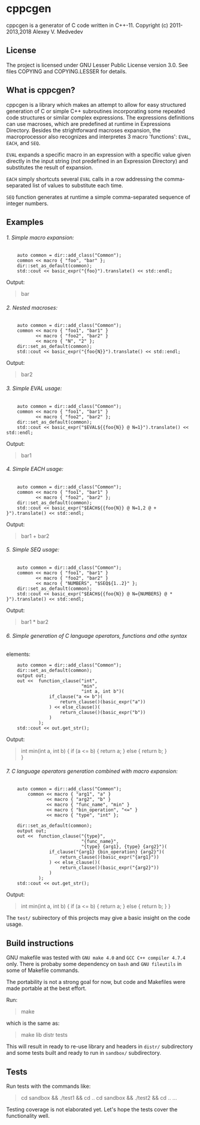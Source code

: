 # cppcgen

cppcgen is a generator of C code written in C++-11.
Copyright (c) 2011-2013,2018 Alexey V. Medvedev

## License
The project is licensed under GNU Lesser Public License version 3.0.
See files COPYING and COPYING.LESSER for details.

## What is cppcgen?
cppcgen is a library which makes an attempt to allow for easy structured 
generation of C or simple C++ subroutines incorporating some repeated code 
structures or similar complex expressions. The expressions definitions 
can use macroses, which are predefined at runtime in Expressions Directory. 
Besides the strightforward macroses expansion, the macroprocessor also
recognizes and interpretes 3 macro 'functions': `EVAL`, `EACH`, and `SEQ`.

`EVAL` expands a specific macro in an expression with a specific value 
given directly in the input string (not predefined in an Expression
Directory) and substitutes the result of expansion.

`EACH` simply shortcuts several `EVAL` calls in a row addressing the
comma-separated list of values to substitute each time.

`SEQ` function generates at runtime a simple comma-separated sequence 
of integer numbers.

## Examples

###### 1. Simple macro expansion:
```
    auto common = dir::add_class("Common");
    common << macro { "foo", "bar" };
    dir::set_as_default(common);
    std::cout << basic_expr("{foo}").translate() << std::endl;
```
Output:

> bar


###### 2. Nested macroses:
```
    auto common = dir::add_class("Common");
    common << macro { "foo1", "bar1" }
           << macro { "foo2", "bar2" }
           << macro { "N", "2" };
    dir::set_as_default(common);
    std::cout << basic_expr("{foo{N}}").translate() << std::endl;
```
Output:

> bar2


###### 3. Simple EVAL usage:
```
    auto common = dir::add_class("Common");
    common << macro { "foo1", "bar1" }
           << macro { "foo2", "bar2" };
    dir::set_as_default(common);
    std::cout << basic_expr("$EVAL${{foo{N}} @ N=1}").translate() << std::endl;
```
Output:

> bar1


###### 4. Simple EACH usage:
```
    auto common = dir::add_class("Common");
    common << macro { "foo1", "bar1" }
           << macro { "foo2", "bar2" };
    dir::set_as_default(common);
    std::cout << basic_expr("$EACH${{foo{N}} @ N=1,2 @ + }").translate() << std::endl;
```
Output:

> bar1 + bar2


###### 5. Simple SEQ usage:
```
    auto common = dir::add_class("Common");
    common << macro { "foo1", "bar1" }
           << macro { "foo2", "bar2" }
           << macro { "NUMBERS", "$SEQ${1..2}" };
    dir::set_as_default(common);
    std::cout << basic_expr("$EACH${{foo{N}} @ N={NUMBERS} @ * }").translate() << std::endl;
```
Output:

> bar1 * bar2

###### 6. Simple generation of C language operators, functions and othe syntax
elements:
```
    auto common = dir::add_class("Common");
    dir::set_as_default(common);
    output out;
    out <<  function_clause("int",
                            "min",
                            "int a, int b")(
                if_clause("a <= b")( 
                    return_clause()(basic_expr("a"))
                ) << else_clause()(
                    return_clause()(basic_expr("b"))
                )
            );
    std::cout << out.get_str();
```
Output:

> int min(int a, int b) {
>     if (a <= b) {
>         return a;
>     }
>     else {
>         return b;
>     }  
> }

###### 7. C language operators generation combined with macro expansion:
```
    auto common = dir::add_class("Common");
        common << macro { "arg1", "a" }
               << macro { "arg2", "b" }
               << macro { "func_name", "min" }
               << macro { "bin_operation", "<=" }
               << macro { "type", "int" };

    dir::set_as_default(common);
    output out;
    out <<  function_clause("{type}",
                            "{func_name}",
                            "{type} {arg1}, {type} {arg2}")(
                if_clause("{arg1} {bin_operation} {arg2}")(
                    return_clause()(basic_expr("{arg1}"))
                ) << else_clause()(
                    return_clause()(basic_expr("{arg2}"))
                )
            );
    std::cout << out.get_str();
```
Output:

> int min(int a, int b) {
>     if (a <= b) {
>         return a;
>     }
>     else {
>         return b;
>     }
> }


The `test/` subirectory of this projects may give a basic insight
on the code usage.


## Build instructions

GNU makefile was tested with `GNU make 4.0` and `GCC C++ compiler 4.7.4` only.
There is probaby some dependency on `bash` and `GNU fileutils` in some of
Makefile commands.

The portability is not a strong goal for now, but code and Makefiles were 
made portable at the best effort.

Run:

> make

which is the same as:

> make lib distr tests

This will result in ready to re-use library and headers in `distr/` subdirectory
and some tests built and ready to run in `sandbox/` subdirectory.


## Tests

Run tests with the commands like:

> cd sandbox && ./test1 && cd ..
> cd sandbox && ./test2 && cd ..
...

Testing coverage is not elaborated yet. Let's hope the tests cover the functionality well.

